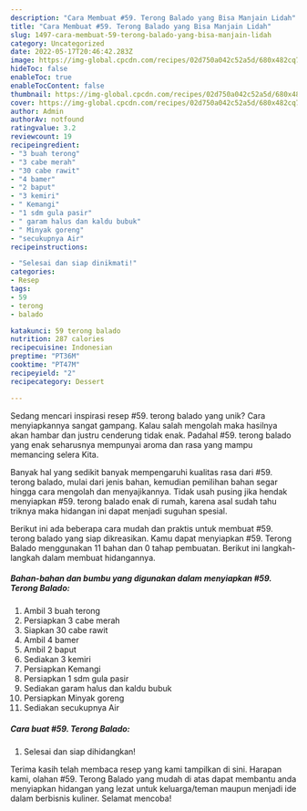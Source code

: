 ```yaml
---
description: "Cara Membuat #59. Terong Balado yang Bisa Manjain Lidah"
title: "Cara Membuat #59. Terong Balado yang Bisa Manjain Lidah"
slug: 1497-cara-membuat-59-terong-balado-yang-bisa-manjain-lidah
category: Uncategorized
date: 2022-05-17T20:46:42.283Z
image: https://img-global.cpcdn.com/recipes/02d750a042c52a5d/680x482cq70/59-terong-balado-foto-resep-utama.jpg
hideToc: false
enableToc: true
enableTocContent: false
thumbnail: https://img-global.cpcdn.com/recipes/02d750a042c52a5d/680x482cq70/59-terong-balado-foto-resep-utama.jpg
cover: https://img-global.cpcdn.com/recipes/02d750a042c52a5d/680x482cq70/59-terong-balado-foto-resep-utama.jpg
author: Admin
authorAv: notfound
ratingvalue: 3.2
reviewcount: 19
recipeingredient:
- "3 buah terong"
- "3 cabe merah"
- "30 cabe rawit"
- "4 bamer"
- "2 baput"
- "3 kemiri"
- " Kemangi"
- "1 sdm gula pasir"
- " garam halus dan kaldu bubuk"
- " Minyak goreng"
- "secukupnya Air"
recipeinstructions:

- "Selesai dan siap dinikmati!"
categories:
- Resep
tags:
- 59
- terong
- balado

katakunci: 59 terong balado 
nutrition: 287 calories
recipecuisine: Indonesian
preptime: "PT36M"
cooktime: "PT47M"
recipeyield: "2"
recipecategory: Dessert

---
```





Sedang mencari inspirasi resep #59. terong balado yang unik? Cara menyiapkannya sangat gampang. Kalau salah mengolah maka hasilnya akan hambar dan justru cenderung tidak enak. Padahal #59. terong balado yang enak seharusnya mempunyai aroma dan rasa yang mampu memancing selera Kita.







Banyak hal yang sedikit banyak mempengaruhi kualitas rasa dari #59. terong balado, mulai dari jenis bahan, kemudian pemilihan bahan segar hingga cara mengolah dan menyajikannya. Tidak usah pusing jika hendak menyiapkan #59. terong balado enak di rumah, karena asal sudah tahu triknya maka hidangan ini dapat menjadi suguhan spesial.






Berikut ini ada beberapa cara mudah dan praktis untuk membuat #59. terong balado yang siap dikreasikan. Kamu dapat menyiapkan #59. Terong Balado menggunakan 11 bahan dan 0 tahap pembuatan. Berikut ini langkah-langkah dalam membuat hidangannya.

<!--inarticleads1-->

##### Bahan-bahan dan bumbu yang digunakan dalam menyiapkan #59. Terong Balado:

1. Ambil 3 buah terong
1. Persiapkan 3 cabe merah
1. Siapkan 30 cabe rawit
1. Ambil 4 bamer
1. Ambil 2 baput
1. Sediakan 3 kemiri
1. Persiapkan  Kemangi
1. Persiapkan 1 sdm gula pasir
1. Sediakan  garam halus dan kaldu bubuk
1. Persiapkan  Minyak goreng
1. Sediakan secukupnya Air




<!--inarticleads2-->

##### Cara buat #59. Terong Balado:


1. Selesai dan siap dihidangkan!



Terima kasih telah membaca resep yang kami tampilkan di sini. Harapan kami, olahan #59. Terong Balado yang mudah di atas dapat membantu anda menyiapkan hidangan yang lezat untuk keluarga/teman maupun menjadi ide dalam berbisnis kuliner. Selamat mencoba!
